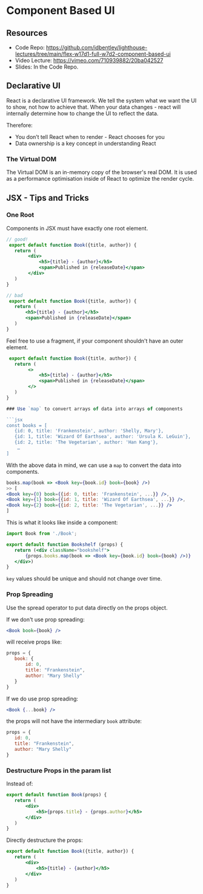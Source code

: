 # Component Based UI

## Resources

 - Code Repo: https://github.com/idbentley/lighthouse-lectures/tree/main/flex-w17d1-full-w7d2-component-based-ui
 - Video Lecture: https://vimeo.com/710939882/20ba042527
 - Slides: In the Code Repo.

## Declarative UI

React is a declarative UI framework.  We tell the system what we want the UI to show, not how to achieve that.  When your data changes - react will internally determine how to change the UI to reflect the data.

Therefore: 
 - You don’t tell React when to render - React chooses for you
 - Data ownership is a key concept in understanding React

### The Virtual DOM

The Virtual DOM is an in-memory copy of the browser's real DOM.  It is used as a performance optimisation inside of React to optimize the render cycle.

## JSX - Tips and Tricks

### One Root

Components in JSX must have exactly one root element.

```jsx
// good!
 export default function Book({title, author}) {
   return (
        <div>
            <h5>{title} - {author}</h5>
            <span>Published in {releaseDate}</span>
        </div>
   )
}
```

```jsx
// bad 
 export default function Book({title, author}) {
   return (
       <h5>{title} - {author}</h5>
       <span>Published in {releaseDate}</span>
   )
}
```

Feel free to use a fragment, if your component shouldn't have an outer element.

```jsx
 export default function Book({title, author}) {
   return (
        <>
            <h5>{title} - {author}</h5>
            <span>Published in {releaseDate}</span>
        </>
   )
}

### Use `map` to convert arrays of data into arrays of components

```jsx
const books = [
   {id: 0, title: 'Frankenstein', author: 'Shelly, Mary'},
   {id: 1, title: 'Wizard Of Earthsea', author: 'Ursula K. LeGuin'},
   {id: 2, title: 'The Vegetarian', author: 'Han Kang'},
    …
]
```

With the above data in mind, we can use a `map` to convert the data into components.

```jsx
books.map(book => <Book key={book.id} book={book} />)
>> [
<Book key={0} book={{id: 0, title: 'Frankenstein', ...}} />,
<Book key={1} book={{id: 1, title: 'Wizard Of Earthsea', ...}} />,
<Book key={2} book={{id: 2, title: 'The Vegetarian', ...}} />
]
```

This is what it looks like inside a component:

```jsx
import Book from './Book';

export default function Bookshelf (props) {
   return (<div className="bookshelf">
       {props.books.map(book => <Book key={book.id} book={book} />)}
   </div>)
}
```

`key` values should be unique and should not change over time.

### Prop Spreading

Use the spread operator to put data directly on the props object.

If we don't use prop spreading:

```jsx
<Book book={book} />
```

will receive props like:

```jsx
props = {
   book: {
       id: 0,
       title: "Frankenstein",
       author: "Mary Shelly"
   }
}
```

If we do use prop spreading:

```jsx
<Book {...book} />
```

the props will not have the intermediary `book` attribute:

```jsx
props = {
   id: 0,
   title: "Frankenstein",
   author: "Mary Shelly"
}
```

### Destructure Props in the param list

Instead of:

```jsx
export default function Book(props) {
   return (
       <div>
           <h5>{props.title} - {props.author}</h5>
       </div>
   )
}
```

Directly destructure the props:

```jsx
export default function Book({title, author}) {
   return (
       <div>
           <h5>{title} - {author}</h5>
       </div>
   )
}
```
